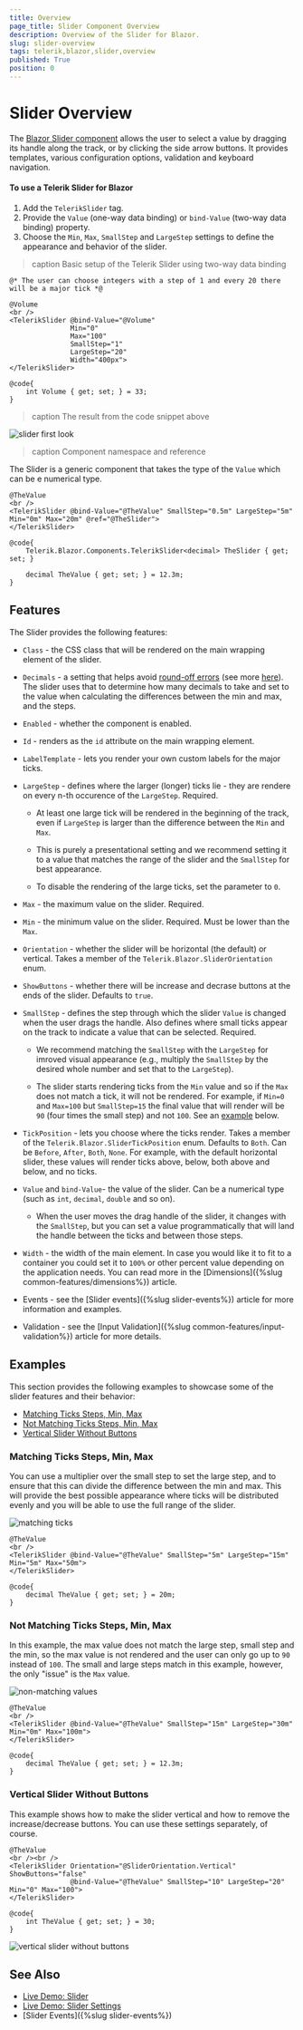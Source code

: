 ```yaml
---
title: Overview
page_title: Slider Component Overview
description: Overview of the Slider for Blazor.
slug: slider-overview
tags: telerik,blazor,slider,overview
published: True
position: 0
---
```


# Slider Overview

The <a href="https://www.telerik.com/blazor-ui/slider" target="_blank">Blazor Slider component</a> allows the user to select a value by dragging its handle along the track, or by clicking the side arrow buttons. It provides templates, various configuration options, validation and keyboard navigation.

#### To use a Telerik Slider for Blazor

1. Add the `TelerikSlider` tag.
1. Provide the `Value` (one-way data binding) or `bind-Value` (two-way data binding) property.
1. Choose the `Min`, `Max`, `SmallStep` and `LargeStep` settings to define the appearance and behavior of the slider.


>caption Basic setup of the Telerik Slider using two-way data binding

````CSHTML
@* The user can choose integers with a step of 1 and every 20 there will be a major tick *@

@Volume
<br />
<TelerikSlider @bind-Value="@Volume"
               Min="0"
               Max="100"
               SmallStep="1"
               LargeStep="20"
               Width="400px">
</TelerikSlider>

@code{
    int Volume { get; set; } = 33;
}
````

>caption The result from the code snippet above

![slider first look](images/slider-overview.png)


>caption Component namespace and reference

The Slider is a generic component that takes the type of the `Value` which can be e numerical type.

````CSHTML
@TheValue
<br />
<TelerikSlider @bind-Value="@TheValue" SmallStep="0.5m" LargeStep="5m" Min="0m" Max="20m" @ref="@TheSlider">
</TelerikSlider>

@code{
    Telerik.Blazor.Components.TelerikSlider<decimal> TheSlider { get; set; }

    decimal TheValue { get; set; } = 12.3m;
}
````


## Features

The Slider provides the following features:

* `Class` - the CSS class that will be rendered on the main wrapping element of the slider.

* `Decimals` - a setting that helps avoid <a href="https://en.wikipedia.org/wiki/Round-off_error" target="_blank">round-off errors</a> (see more <a href="https://en.wikipedia.org/wiki/Floating-point_arithmetic#Accuracy_problems" target="_blank">here</a>). The slider uses that to determine how many decimals to take and set to the value when calculating the differences between the min and max, and the steps.

* `Enabled` - whether the component is enabled.

* `Id` - renders as the `id` attribute on the main wrapping element.

* `LabelTemplate` - lets you render your own custom labels for the major ticks.

* `LargeStep` - defines where the larger (longer) ticks lie - they are rendere on every n-th occurence of the `LargeStep`. Required. 

    * At least one large tick will be rendered in the beginning of the track, even if `LargeStep` is larger than the difference between the `Min` and `Max`. 
    
    * This is purely a presentational setting and we recommend setting it to a value that matches the range of the slider and the `SmallStep` for best appearance.
    
    * To disable the rendering of the large ticks, set the parameter to `0`.

* `Max` - the maximum value on the slider. Required.

* `Min` - the minimum value on the slider. Required. Must be lower than the `Max`.

* `Orientation` - whether the slider will be horizontal (the default) or vertical. Takes a member of the `Telerik.Blazor.SliderOrientation` enum.

* `ShowButtons` - whether there will be increase and decrase buttons at the ends of the slider. Defaults to `true`.

* `SmallStep` - defines the step through which the slider `Value` is changed when the user drags the handle. Also defines where small ticks appear on the track to indicate a value that can be selected. Required.

    * We recommend matching the `SmallStep` with the `LargeStep` for imroved visual appearance (e.g., multiply the `SmallStep` by the desired whole number and set that to the `LargeStep`). 

    * The slider starts rendering ticks from the `Min` value and so if the `Max` does not match a tick, it will not be rendered. For example, if `Min=0` and `Max=100` but `SmallStep=15` the final value that will render will be `90` (four times the small step) and not `100`. See an [example](#not-matching-ticks-steps-min-max) below.

* `TickPosition` - lets you choose where the ticks render. Takes a member of the `Telerik.Blazor.SliderTickPosition` enum. Defaults to `Both`. Can be `Before`, `After`, `Both`, `None`. For example, with the default horizontal slider, these values will render ticks above, below, both above and below, and no ticks.

* `Value` and `bind-Value`- the value of the slider. Can be a numerical type (such as `int`, `decimal`, `double` and so on). 
    
    * When the user moves the drag handle of the slider, it changes with the `SmallStep`, but you can set a value programmatically that will land the handle between the ticks and between those steps.

* `Width` - the width of the main element. In case you would like it to fit to a container you could set it to `100%` or other percent value depending on the application needs. You can read more in the [Dimensions]({%slug common-features/dimensions%}) article.

* Events - see the [Slider events]({%slug slider-events%}) article for more information and examples.

* Validation - see the [Input Validation]({%slug common-features/input-validation%}) article for more details.


## Examples

This section provides the following examples to showcase some of the slider features and their behavior:

* [Matching Ticks Steps, Min, Max](#matching-ticks-steps-min-max)
* [Not Matching Ticks Steps, Min, Max](#not-matching-ticks-steps-min-max)
* [Vertical Slider Without Buttons](#vertical-slider-without-buttons)

### Matching Ticks Steps, Min, Max

You can use a multiplier over the small step to set the large step, and to ensure that this can divide the difference between the min and max. This will provide the best possible appearance where ticks will be distributed evenly and you will be able to use the full range of the slider.

![matching ticks](images/slider-matching-ticks.png)

````CSHTML
@TheValue
<br />
<TelerikSlider @bind-Value="@TheValue" SmallStep="5m" LargeStep="15m" Min="5m" Max="50m">
</TelerikSlider>

@code{
    decimal TheValue { get; set; } = 20m;
}
````

### Not Matching Ticks Steps, Min, Max

In this example, the max value does not match the large step, small step and the min, so the max value is not rendered and the user can only go up to `90` instead of `100`. The small and large steps match in this example, however, the only "issue" is the `Max` value.

![non-matching values](images/slider-non-matching-ticks.png)

````CSHTML
@TheValue
<br />
<TelerikSlider @bind-Value="@TheValue" SmallStep="15m" LargeStep="30m" Min="0m" Max="100m">
</TelerikSlider>

@code{
    decimal TheValue { get; set; } = 12.3m;
}
````

### Vertical Slider Without Buttons

This example shows how to make the slider vertical and how to remove the increase/decrease buttons. You can use these settings separately, of course.

````CSHTML
@TheValue
<br /><br />
<TelerikSlider Orientation="@SliderOrientation.Vertical" ShowButtons="false"
               @bind-Value="@TheValue" SmallStep="10" LargeStep="20" Min="0" Max="100">
</TelerikSlider>

@code{
    int TheValue { get; set; } = 30;
}
````

![vertical slider without buttons](images/vertical-slider-without-buttons.png)

## See Also

* [Live Demo: Slider](https://demos.telerik.com/blazor-ui/slider/overview)
* [Live Demo: Slider Settings](https://demos.telerik.com/blazor-ui/slider/customization)
* [Slider Events]({%slug slider-events%})

